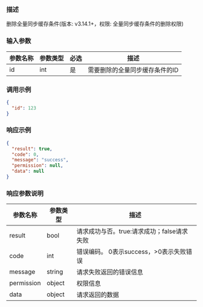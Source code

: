### 描述

删除全量同步缓存条件(版本: v3.14.1+，权限: 全量同步缓存条件的删除权限)

### 输入参数

| 参数名称 | 参数类型 | 必选 | 描述               |
|------|------|----|------------------|
| id   | int  | 是  | 需要删除的全量同步缓存条件的ID |

### 调用示例

```json
{
  "id": 123
}
```

### 响应示例

```json
{
  "result": true,
  "code": 0,
  "message": "success",
  "permission": null,
  "data": null
}
```

### 响应参数说明

| 参数名称       | 参数类型   | 描述                         |
|------------|--------|----------------------------|
| result     | bool   | 请求成功与否。true:请求成功；false请求失败 |
| code       | int    | 错误编码。 0表示success，>0表示失败错误  |
| message    | string | 请求失败返回的错误信息                |
| permission | object | 权限信息                       |
| data       | object | 请求返回的数据                    |
